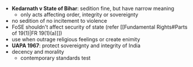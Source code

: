 - **Kedarnath v State of Bihar**: sedition fine, but have narrow meaning
	- only acts affecting order, integrity or sovereignty
- no sedition of no incitement to violence
- FoSE shouldn't affect security of state (refer [[Fundamental Rights#Parts of 19(1)|FR 19(1)(a)]])
- use when outrage religious feelings or create enimity
- **UAPA 1967**: protect sovereignty and integrity of India
- decency and morality
	- contemporary standards test